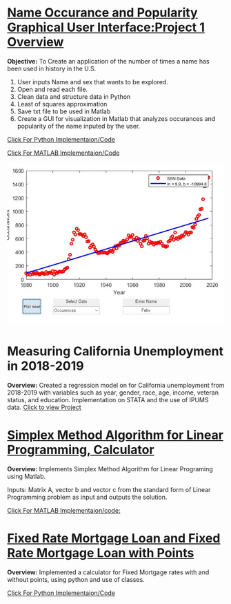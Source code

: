 
# [Name Occurance and Popularity Graphical User Interface:Project 1 Overview](https://github.com/RobertoBautista189/ME21_Project)
**Objective:** To Create an application of the number of times a name has been used in history in the U.S. 
1. User inputs Name and sex that wants to be explored.
2. Open and read each file.
3. Clean data and structure data in Python
4. Least of squares approximation
5. Save txt file to be used in Matlab
6. Create a GUI for visualization in Matlab that analyzes occurances and popularity of the name inputed by the user.

[Click For Python Implementaion/Code](https://github.com/RobertoBautista189/ME21_Project/blob/main/project2.py)

[Click For MATLAB Implementaion/Code](https://github.com/RobertoBautista189/ME21_Project/blob/main/project2ML.m)

![](/images/ME_21_project_occurences.jpg)

# Measuring California Unemployment in 2018-2019
**Overview:** Created a regression model on for California unemployment from 2018-2019 with variables such as year, gender, race, age, income, veteran status, and education. Implementation on STATA and the use of IPUMS data.
[Click to view Project](https://github.com/RobertoBautista189/MeasuringUnemployment/blob/main/Measuring%20Unemployent.pdf)

# [Simplex Method Algorithm for Linear Programming, Calculator](https://github.com/RobertoBautista189/Simplex_Method/blob/main/Simplex_Method.m)
**Overview:** Implements Simplex Method Algorithm for Linear Programing using Matlab.

Inputs: Matrix A, vector b and vector c from the standard form of Linear Programming problem as input and outputs the solution.

[Click For MATLAB Implementaion/code:](https://github.com/RobertoBautista189/Simplex_Method/blob/main/Simplex_Method.m)

# [Fixed Rate Mortgage Loan and Fixed Rate Mortgage Loan with Points](https://github.com/RobertoBautista189/MortgageProject)

**Overview:** Implemented a calculator for Fixed Mortgage rates with and without points, using python and use of classes.

[Click For Python Implementaion/Code](https://github.com/RobertoBautista189/MortgageProject/blob/main/Mortage)

